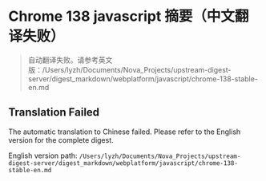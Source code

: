 # Chrome 138 javascript 摘要（中文翻译失败）

> 自动翻译失败。请参考英文版：/Users/lyzh/Documents/Nova_Projects/upstream-digest-server/digest_markdown/webplatform/javascript/chrome-138-stable-en.md

## Translation Failed

The automatic translation to Chinese failed. Please refer to the English version for the complete digest.

English version path: `/Users/lyzh/Documents/Nova_Projects/upstream-digest-server/digest_markdown/webplatform/javascript/chrome-138-stable-en.md`
